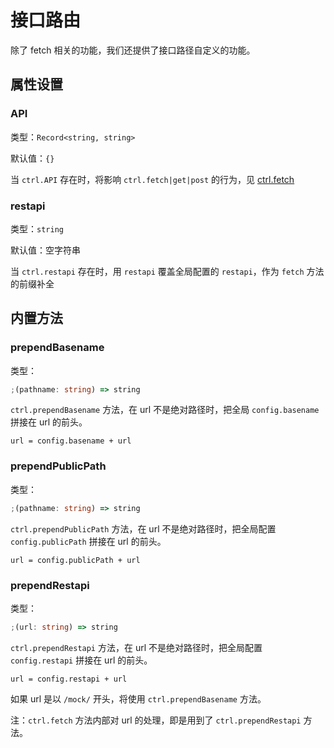 # 接口路由

除了 fetch 相关的功能，我们还提供了接口路径自定义的功能。

## 属性设置

### API

类型：`Record<string, string>`

默认值：`{}`

当 `ctrl.API` 存在时，将影响 `ctrl.fetch|get|post` 的行为，见 [ctrl.fetch](./data-fetch.md#fetch)

### restapi

类型：`string`

默认值：空字符串

当 `ctrl.restapi` 存在时，用 `restapi` 覆盖全局配置的 `restapi`，作为 `fetch` 方法的前缀补全

## 内置方法

### prependBasename

类型：

```ts
;(pathname: string) => string
```

`ctrl.prependBasename` 方法，在 url 不是绝对路径时，把全局 `config.basename` 拼接在 url 的前头。

`url = config.basename + url`

### prependPublicPath

类型：

```ts
;(pathname: string) => string
```

`ctrl.prependPublicPath` 方法，在 url 不是绝对路径时，把全局配置 `config.publicPath` 拼接在 url 的前头。

`url = config.publicPath + url`

### prependRestapi

类型：

```ts
;(url: string) => string
```

`ctrl.prependRestapi` 方法，在 url 不是绝对路径时，把全局配置 `config.restapi` 拼接在 url 的前头。

`url = config.restapi + url`

如果 url 是以 `/mock/` 开头，将使用 `ctrl.prependBasename` 方法。

注：`ctrl.fetch` 方法内部对 url 的处理，即是用到了 `ctrl.prependRestapi` 方法。
